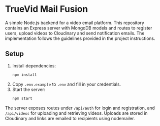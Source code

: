 # TrueVid Mail Fusion

A simple Node.js backend for a video email platform. This repository contains an Express server with MongoDB models and routes to register users, upload videos to Cloudinary and send notification emails. The implementation follows the guidelines provided in the project instructions.

## Setup

1. Install dependencies:
   ```bash
   npm install
   ```
2. Copy `.env.example` to `.env` and fill in your credentials.
3. Start the server:
   ```bash
   npm start
   ```

The server exposes routes under `/api/auth` for login and registration, and `/api/videos` for uploading and retrieving videos. Uploads are stored in Cloudinary and links are emailed to recipients using nodemailer.
